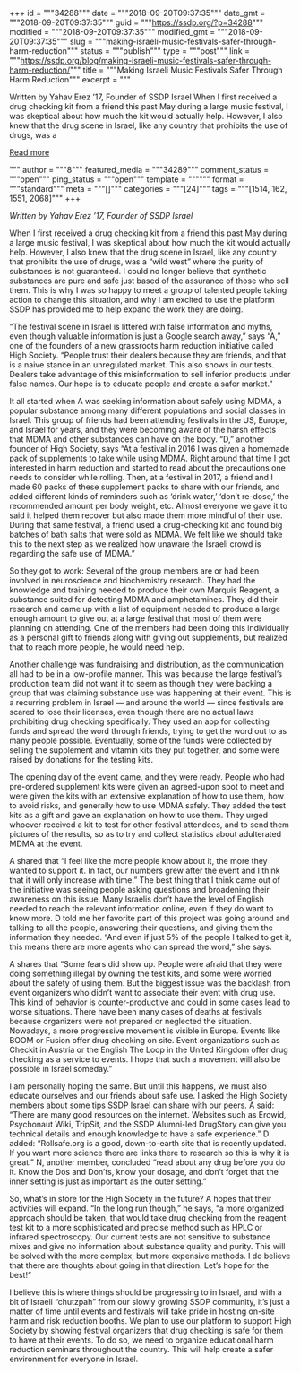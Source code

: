 +++
id = """34288"""
date = """2018-09-20T09:37:35"""
date_gmt = """2018-09-20T09:37:35"""
guid = """https://ssdp.org/?p=34288"""
modified = """2018-09-20T09:37:35"""
modified_gmt = """2018-09-20T09:37:35"""
slug = """making-israeli-music-festivals-safer-through-harm-reduction"""
status = """publish"""
type = """post"""
link = """https://ssdp.org/blog/making-israeli-music-festivals-safer-through-harm-reduction/"""
title = """Making Israeli Music Festivals Safer Through Harm Reduction"""
excerpt = """<p>Written by Yahav Erez &#8217;17, Founder of SSDP Israel When I first received a drug checking kit from a friend this past May during a large music festival, I was skeptical about how much the kit would actually help. However, I also knew that the drug scene in Israel, like any country that prohibits the use of drugs, was a</p>
<div class="h10"></div>
<p><a class="more-link2 flat" href="https://ssdp.org/blog/making-israeli-music-festivals-safer-through-harm-reduction/">Read more</a></p>
"""
author = """8"""
featured_media = """34289"""
comment_status = """open"""
ping_status = """open"""
template = """"""
format = """standard"""
meta = """[]"""
categories = """[24]"""
tags = """[1514, 162, 1551, 2068]"""
+++
<p><em>Written by Yahav Erez &#8217;17, Founder of SSDP Israel</em></p>


<p><span style="font-weight: 400;">When I first received a drug checking kit from a friend this past May during a large music festival, I was skeptical about how much the kit would actually help. However, I also knew that the drug scene in Israel, like any country that prohibits the use of drugs, was a “wild west” where the purity of substances is not guaranteed. I could no longer believe that synthetic substances are pure and safe just based of the assurance of those who sell them. This is why I was so happy to meet a group of talented people taking action to change this situation, and why I am excited to use the platform SSDP has provided me to help expand the work they are doing.</span></p>


<p><span style="font-weight: 400;">“The festival scene in Israel is littered with false information and myths, even though valuable information is just a Google search away,” says “A,” one of the founders of a new grassroots harm reduction initiative called High Society. “People trust their dealers because they are friends, and that is a naive stance in an unregulated market. This also shows in our tests. Dealers take advantage of this misinformation to sell inferior products under false names. Our hope is to educate people and create a safer market.”</span></p>


<p><span style="font-weight: 400;">It all started when A was seeking information about safely using MDMA, a popular substance among many different populations and social classes in Israel. This group of friends had been attending festivals in the US, Europe, and Israel for years, and they were becoming aware of the harsh effects that MDMA and other substances can have on the body. “D,” another founder of High Society, says “At a festival in 2016 I was given a homemade pack of supplements to take while using MDMA. Right around that time I got interested in harm reduction and started to read about the precautions one needs to consider while rolling. Then, at a festival in 2017, a friend and I made 60 packs of these supplement packs to share with our friends, and added different kinds of reminders such as ‘drink water,’ ‘don&#8217;t re-dose,’ the recommended amount per body weight, etc. Almost everyone we gave it to said it helped them recover but also made them more mindful of their use. During that same festival, a friend used a drug-checking kit and found big batches of bath salts that were sold as MDMA. We felt like we should take this to the next step as we realized how unaware the Israeli crowd is regarding the safe use of MDMA.”</span></p>


<p><span style="font-weight: 400;">So they got to work: Several of the group members are or had been involved in neuroscience and biochemistry research. They had the knowledge and training needed to produce their own Marquis Reagent, a substance suited for detecting MDMA and amphetamines. They did their research and came up with a list of equipment needed to produce a large enough amount to give out at a large festival that most of them were planning on attending. One of the members had been doing this individually as a personal gift to friends along with giving out supplements, but realized that to reach more people, he would need help.</span></p>


<p><span style="font-weight: 400;">Another challenge was fundraising and distribution, as the communication all had to be in a low-profile manner. This was because the large festival’s production team did not want it to seem as though they were backing a group that was claiming substance use was happening at their event. This is a recurring problem in Israel &#8212; and around the world &#8212; since festivals are scared to lose their licenses, even though there are no actual laws prohibiting drug checking specifically. They used an app for collecting funds and spread the word through friends, trying to get the word out to as many people possible. Eventually, some of the funds were collected by selling the supplement and vitamin kits they put together, and some were raised by donations for the testing kits.</span></p>


<p><span style="font-weight: 400;">The opening day of the event came, and they were ready. People who had pre-ordered supplement kits were given an agreed-upon spot to meet and were given the kits with an extensive explanation of how to use them, how to avoid risks, and generally how to use MDMA safely. They added the test kits as a gift and gave an explanation on how to use them. They urged whoever received a kit to test for other festival attendees, and to send them pictures of the results, so as to try and collect statistics about adulterated MDMA at the event.</span></p>


<p><span style="font-weight: 400;">A shared that “I feel like the more people know about it, the more they wanted to support it. In fact, our numbers grew after the event and I think that it will only increase with time.” The best thing that I think came out of the initiative was seeing people asking questions and broadening their awareness on this issue. Many Israelis don’t have the level of English needed to reach the relevant information online, even if they do want to know more. D told me her favorite part of this project was going around and talking to all the people, answering their questions, and giving them the information they needed. “And even if just 5% of the people I talked to get it, this means there are more agents who can spread the word,” she says.</span></p>


<p><span style="font-weight: 400;">A shares that “Some fears did show up. People were afraid that they were doing something illegal by owning the test kits, and some were worried about the safety of using them. But the biggest issue was the backlash from event organizers who didn’t want to associate their event with drug use. This kind of behavior is counter-productive and could in some cases lead to worse situations. There have been many cases of deaths at festivals because organizers were not prepared or neglected the situation. Nowadays, a more progressive movement is visible in Europe. Events like BOOM or Fusion offer drug checking on site. Event organizations such as Checkit in Austria or the English The Loop in the United Kingdom offer drug checking as a service to events. I hope that such a movement will also be possible in Israel someday.”</span></p>


<p><span style="font-weight: 400;">I am personally hoping the same. But until this happens, we must also educate ourselves and our friends about safe use. I asked the High Society members about some tips SSDP Israel can share with our peers. A said: “There are many good resources on the internet. Websites such as Erowid, Psychonaut Wiki, TripSit, and the SSDP Alumni-led DrugStory can give you technical details and enough knowledge to have a safe experience.” D added: “Rollsafe.org is a good, down-to-earth site that is recently updated. If you want more science there are links there to research so this is why it is great.” N, another member, concluded “read about any drug before you do it. Know the Dos and Don&#8217;ts, know your dosage, and don’t forget that the inner setting is just as important as the outer setting.”</span></p>


<p><span style="font-weight: 400;">So, what’s in store for the High Society in the future? A hopes that their activities will expand. “In the long run though,” he says, “a more organized approach should be taken, that would take drug checking from the reagent test kit to a more sophisticated and precise method such as HPLC or infrared spectroscopy. Our current tests are not sensitive to substance mixes and give no information about substance quality and purity. This will be solved with the more complex, but more expensive methods. I do believe that there are thoughts about going in that direction. Let’s hope for the best!”</span></p>


<p><span style="font-weight: 400;">I believe this is where things should be progressing to in Israel, and with a bit of Israeli “chutzpah” from our slowly growing SSDP community, it’s just a matter of time until events and festivals will take pride in hosting on-site harm and risk reduction booths. We plan to use our platform to support High Society by showing festival organizers that drug checking is safe for them to have at their events. To do so, we need to organize educational harm reduction seminars throughout the country. This will help create a safer environment for everyone in Israel. </span></p>
